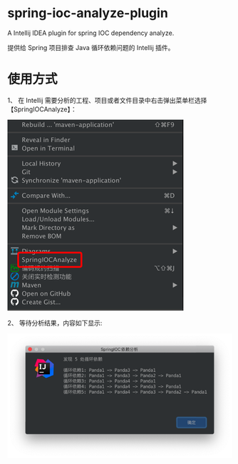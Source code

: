 # spring-ioc-analyze-plugin
A Intellij IDEA plugin for spring IOC dependency analyze.

提供给 Spring 项目排查 Java 循环依赖问题的 Intellij 插件。

# 使用方式

1、 在 Intellij 需要分析的工程、项目或者文件目录中右击弹出菜单栏选择 【SpringIOCAnalyze】：

![菜单](product/screen-select.png)


2、 等待分析结果，内容如下显示:

![结果](product/screen-result.png)